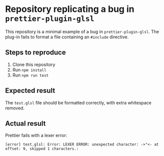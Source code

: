 # Repository replicating a bug in `prettier-plugin-glsl`

This repository is a minimal example of a bug in `prettier-plugin-glsl`. The plug-in fails to format a file containing an `#include` directive.

## Steps to reproduce

1. Clone this repository
2. Run `npm install`
3. Run `npm run test`

## Expected result

The `test.glsl` file should be formatted correctly, with extra whitespace removed.

## Actual result
Prettier fails with a lexer error:

```
[error] test.glsl: Error: LEXER ERROR: unexpected character: ->"<- at offset: 9, skipped 1 characters.:
```


